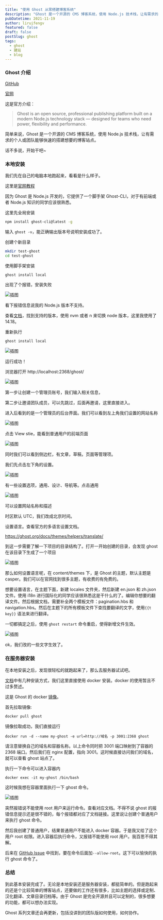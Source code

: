 ```yaml
---
title: "使用 Ghost 从零搭建博客系统"
description: "Ghost 是一个开源的 CMS 博客系统，使用 Node.js 技术栈，让有需求的个人或团队能够快速的搭建想要的博客站点"
pubDatetime: 2021-11-19
author: liruifengv
featured: false
draft: false
postSlug: ghost
tags:
  - ghost
  - 建站
  - blog
---
```


### Ghost 介绍

[GitHub](https://github.com/tryghost/ghost/)

[官网](https://ghost.org/)

这是官方介绍：

> Ghost is an open source, professional publishing platform built on a modern Node.js technology stack — designed for teams who need power, flexibility and performance.

简单来说，Ghost 是一个开源的 CMS 博客系统，使用 Node.js 技术栈，让有需求的个人或团队能够快速的搭建想要的博客站点。

话不多说，开始干吧~

### 本地安装

我们先在自己的电脑本地跑起来，看看是什么样子。

这里是[官网教程](https://ghost.org/docs/install/local/)

因为 Ghost 是 Node.js 开发的，它提供了一个脚手架 Ghost-CLI，对于有前端或者 Node.js 知识的同学应该很熟悉。

这里先全局安装

```sh
npm install ghost-cli@latest -g
```

输入 `ghost -v`，能正确输出版本号说明安装成功了。

创建个新目录

```sh
mkdir test-ghost
cd test-ghost
```

使用脚手架安装

```sh
ghost install local
```

出现了个报错，安装失败

![插图](https://images.sayhub.me/blog/ghost/img1.webp)

看下报错信息说我的 Node.js 版本不支持。

查看[文档](https://ghost.org/docs/faq/node-versions/)，找到支持的版本，使用 nvm 或者 n 来切换 node 版本，这里我使用了 14.18。

重新执行

```sh
ghost install local
```

![插图](https://images.sayhub.me/blog/ghost/img2.webp)

运行成功！

浏览器打开 http://localhost:2368/ghost/

![插图](https://images.sayhub.me/blog/ghost/img3.webp)

第一步让创建一个管理员账号，我们输入相关信息，

第二步让邀请团队成员，可以先跳过，后面再邀请，这里直接进入。

进入后看到的是一个管理员的后台界面。我们可以看到左上角我们设置的网站名称

![插图](https://images.sayhub.me/blog/ghost/img4.webp)

点击 View stie，能看到普通用户的前端页面

![插图](https://images.sayhub.me/blog/ghost/img5.webp)

同时我们可以看到侧边栏，有文章，草稿，页面等管理项。

我们先点击左下角的设置。

![插图](https://images.sayhub.me/blog/ghost/img6.webp)

有一些设置选项，通用、设计、导航等。点击通用

![插图](https://images.sayhub.me/blog/ghost/img7.webp)

可以设置网站名称和描述

时区默认 UTC，我们改成北京时间。

设置语言。查看官方的多语言设置文档。

https://ghost.org/docs/themes/helpers/translate/

到这一步需要了解一下项目的目录结构了。打开一开始创建的目录，会发现 ghost 在该目录下生成了一个项目

![插图](https://images.sayhub.me/blog/ghost/img8.jpeg)

那么如何设置语言呢，在 content/themes 下，是 Ghost 的主题，默认主题是 casper。我们可以在官网找到很多主题，有收费的有免费的。

想要设置语言，在主题下面，新建 locales 文件夹，然后新建 en.json 和 zh.json 文件。使用 i18n 进行国际化的同学应该很熟悉这是干什么的了。编辑你想要的翻译文件。然后根据文档，需要补全两个模板文件：pagination.hbs 和 navigation.hbs。然后在主题下的所有模板文件下查找要翻译的文字，使用`{{t key}}` 语法来进行翻译。

一切都搞定之后，使用 `ghost restart` 命令重启，使得新增文件生效。

![插图](https://images.sayhub.me/blog/ghost/img9.webp)

ok，我们改的一些文字生效了。

### 在服务器安装

在本地安装之后，发现很轻松的就跑起来了，那么去服务器试试吧。

[文档](https://ghost.org/docs/install/)中有几种安装方式，我们这里直接使用 docker 安装。docker 的使用暂且不过多赘述。

这是 Ghost 的 docker [镜像](https://hub.docker.com/_/ghost/)。

首先拉取镜像:

```sh
docker pull ghost
```

镜像拉取成功，我们直接运行

```
docker run -d --name my-ghost -e url=http://域名 -p 3001:2368 ghost
```

请注意替换自己的域名和容器名称。以上命令同时把 3001 端口映射到了容器的 2368 端口。然后我们在 nginx 配置，指向 3001。这时候直接访问我们的域名，就可以查看 ghost 站点了。

执行一下命令可以进入容器内

```
docker exec -it my-ghost /bin/bash
```

这时候我想在容器里面执行一下 ghost 命令。

![插图](https://images.sayhub.me/blog/ghost/img10.png)

突然报错说不能使用 root 用户来运行命令。查看对应文档。不得不说 ghost 的报错信息提示还是很不错的，每个报错都对应了文档链接。这里说让创建个普通用户来执行 ghost 命令。

然后我创建了普通用户，结果普通用户不能进入 docker 容器。于是我又给了这个用户 root 权限。进入容器后执行命令，又报错不能使用 root 用户。我百思不得其解。

后来在 [GitHub Issue](https://github.com/TryGhost/Ghost-CLI/issues/981) 中找到，要在命令后面加`--allow-root`。这下可以愉快的执行 ghost 命令了。

### 总结

到此基本安装完成了。无论是本地安装还是服务器安装，都挺简单的。但是跑起来的还是个比较简单的博客站点，还要做的工作还有很多，比如主题的选择或定制、汉化翻译、文章目录归档等。由于 Ghost 是完全开源并且可以定制的，很多想要的功能，都可以想办法实现。

Ghost 系列文章还会再更新，包括没讲到的团队版如何使用，如何协作。
